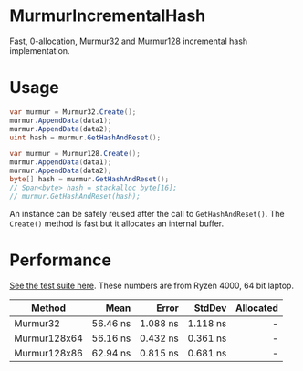 # MurmurIncrementalHash
Fast, 0-allocation, Murmur32 and Murmur128 incremental hash implementation.

# Usage
```C#
var murmur = Murmur32.Create();
murmur.AppendData(data1);
murmur.AppendData(data2);
uint hash = murmur.GetHashAndReset();
```

```C#
var murmur = Murmur128.Create();
murmur.AppendData(data1);
murmur.AppendData(data2);
byte[] hash = murmur.GetHashAndReset();
// Span<byte> hash = stackalloc byte[16];
// murmur.GetHashAndReset(hash);
```

An instance can be safely reused after the call to `GetHashAndReset()`.
The `Create()` method is fast but it allocates an internal buffer.


# Performance
[See the test suite here](src/MurmurIncrementalHash.Benchmarks/MurmurBenchmarks.cs). These numbers are from Ryzen 4000, 64 bit laptop.

|       Method |     Mean |    Error |   StdDev | Allocated |
|------------- |---------:|---------:|---------:|----------:|
|     Murmur32 | 56.46 ns | 1.088 ns | 1.118 ns |         - |
| Murmur128x64 | 56.16 ns | 0.432 ns | 0.361 ns |         - |
| Murmur128x86 | 62.94 ns | 0.815 ns | 0.681 ns |         - |
